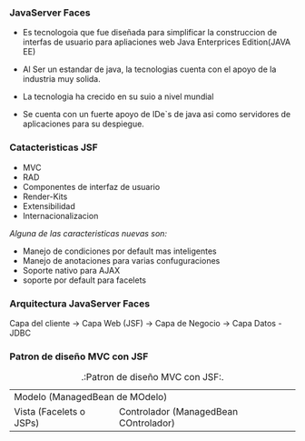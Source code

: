 ### JavaServer Faces

- Es tecnologoia que fue diseñada para simplificar la construccion de interfas de usuario para apliaciones web Java Enterprices Edition(JAVA EE)

- Al Ser un estandar de java, la tecnologias cuenta con el apoyo de la industria muy solida.

- La tecnologia ha crecido en su suio a nivel mundial

- Se cuenta con un fuerte apoyo de IDe`s de java asi como servidores de aplicaciones para su despiegue.


### Catacteristicas JSF

- MVC
- RAD
- Componentes de interfaz de usuario
- Render-Kits
- Extensibilidad
- Internacionalizacion

_Alguna de las caracteristicas nuevas son:_

- Manejo de condiciones por default mas inteligentes
- Manejo de anotaciones para varias confuguraciones
- Soporte nativo para AJAX
- soporte por default para facelets

### Arquitectura JavaServer Faces

Capa del cliente -> Capa Web (JSF) -> Capa de Negocio -> Capa Datos - JDBC


### Patron de diseño MVC con JSF

<table>
    <caption>.:Patron de diseño MVC con JSF:.</caption>
<tr text-align: center>
    <td colspan="3">Modelo (ManagedBean de MOdelo)</td>
</tr>

<tr>
    <td>Vista (Facelets o JSPs)</td>
    <td>Controlador (ManagedBean COntrolador)</td>
</tr>

</table>








